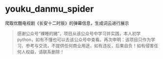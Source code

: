 # youku_danmu_spider
爬取优酷电视剧《长安十二时辰》的弹幕信息，生成词云进行展示

> 感谢公众号“裸睡的猪”，项目从该公众号中学习并实践，本人初学python，如有不懂也可以去该公众号中查看。再次申明：该项目只作为学习、参考与交流，不提供任何商业用途，如有违反，后果自负！如有侵害任何人权益，请联系删除！
